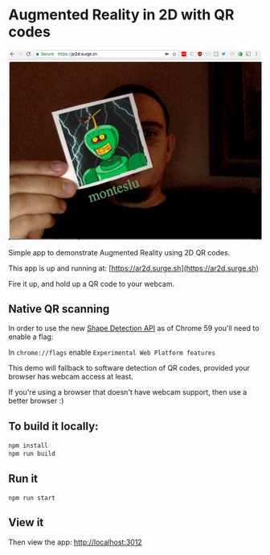 Augmented Reality in 2D with QR codes
=====================================


![monteslu](monteslu.png)


Simple app to demonstrate Augmented Reality using 2D QR codes.

This app is up and running at: [https://ar2d.surge.sh](https://ar2d.surge.sh)

Fire it up, and hold up a QR code to your webcam.


## Native QR scanning

In order to use the new [Shape Detection API](https://wicg.github.io/shape-detection-api/#barcode-detection-api) as of Chrome 59 you'll need to enable a flag:

In `chrome://flags` enable `Experimental Web Platform features`


This demo will fallback to software detection of QR codes, provided your browser has webcam access at least.

If you're using a browser that doesn't have webcam support, then use a better browser :)


## To build it locally:

```
npm install
npm run build
````

## Run it

```
npm run start
````

## View it

Then view the app:
[http://localhost:3012](http://localhost:3012)
